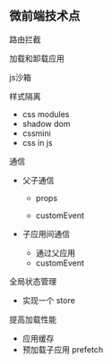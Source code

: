 ## 微前端技术点

路由拦截

加载和卸载应用

js沙箱

样式隔离

- css modules
- shadow dom
- cssmini
- css in js

通信

- 父子通信

  - props

  - customEvent

- 子应用间通信

  - 通过父应用
  - customEvent

全局状态管理

- 实现一个 store

提高加载性能

- 应用缓存
- 预加载子应用 prefetch